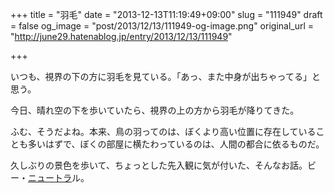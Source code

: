 +++
title = "羽毛"
date = "2013-12-13T11:19:49+09:00"
slug = "111949"
draft = false
og_image = "post/2013/12/13/111949-og-image.png"
original_url = "http://june29.hatenablog.jp/entry/2013/12/13/111949"

+++

<p>いつも、視界の下の方に羽毛を見ている。「あっ、また中身が出ちゃってる」と思う。</p>
<p>今日、晴れ空の下を歩いていたら、視界の上の方から羽毛が降りてきた。</p>
<p>ふむ、そうだよね。本来、鳥の羽ってのは、ぼくより高い位置に存在していることも多いはずで、ぼくの部屋に横たわっているのは、人間の都合に依るものだ。</p>
<p>久しぶりの景色を歩いて、ちょっとした先入観に気が付いた、そんなお話。ビー・<a class="keyword" href="http://d.hatena.ne.jp/keyword/%A5%CB%A5%E5%A1%BC%A5%C8%A5%E9">ニュートラ</a>ル。</p>
